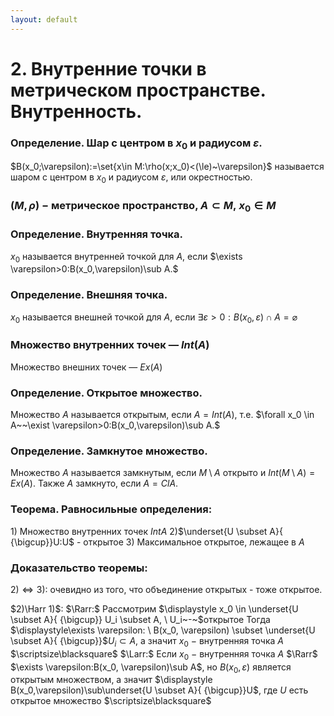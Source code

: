 ```yaml
---
layout: default
---
```

# 2. Внутренние точки в метрическом пространстве. Внутренность.

### Определение. Шар с центром в $x_0$ и радиусом $\varepsilon$.
$B(x_0;\varepsilon):=\set{x\in M:\rho(x;x_0)<(\le)~\varepsilon}$ называется шаром с центром в $x_0$ и радиусом $\varepsilon$, или окрестностью.

### $(M,\rho)~-~$метрическое пространство, $A\subset M,~x_0\in M$

### Определение. Внутренняя точка.
$x_0$ называется внутренней точкой для $A$, если $\exists \varepsilon>0:B(x_0,\varepsilon)\sub A.$

### Определение. Внешняя точка.
$x_0$ называется внешней точкой для $A$, если $\exists \varepsilon>0:B(x_0,\varepsilon)\cap A=\varnothing$

### Множество внутренних точек — $Int(A)$
Множество внешних точек — $Ex(A)$

### Определение. Открытое множество.
Множество $A$ называется открытым, если $A=Int(A)$, т.е.
$\forall x_0 \in A~~\exist \varepsilon>0:B(x_0,\varepsilon)\sub A.$

### Определение. Замкнутое множество.
Множество $A$ называется замкнутым, если $M\setminus A$ открыто
и $Int(M\setminus A)=Ex(A)$. Также $A$ замкнуто, если $A=Cl A$.

### Теорема. Равносильные определения:
$1)$ Множество внутренних точек $Int A$
$2)$$\underset{U \subset A}{ {\bigcup}}U:U$ - открытое
$3)$ Максимальное открытое, лежащее в $A$

### Доказательство теоремы:
$2)\Leftrightarrow 3)$: очевидно из того, что объединение открытых - тоже открытое.

$2)\Harr 1)$:
$\Rarr:$ Рассмотрим $\displaystyle x_0 \in \underset{U \subset A}{ {\bigcup}} U_i \subset A, \ U_i~-~$открытое
Тогда $\displaystyle\exists \varepsilon: \  B(x_0, \varepsilon) \subset \underset{U \subset A}{ {\bigcup}}$$U_i \subset A$, а значит $x_0~-$ внутренняя точка $A$  $\scriptsize\blacksquare$
$\Larr:$ Если $x_0~-$ внутренняя точка $A$ $\Rarr$ $\exists \varepsilon:B(x_0, \varepsilon)\sub A$, но $B(x_0, \varepsilon)$ является открытым множеством, а значит $\displaystyle B(x_0,\varepsilon)\sub\underset{U \subset A}{ {\bigcup}}U$, где $U$ есть открытое множество  $\scriptsize\blacksquare$